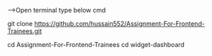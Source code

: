

-->Open terminal type below cmd

git clone https://github.com/hussain552/Assignment-For-Frontend-Trainees.git

cd Assignment-For-Frontend-Trainees
cd widget-dashboard
